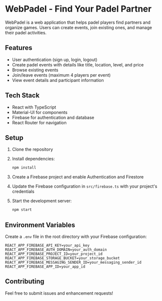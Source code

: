 # WebPadel - Find Your Padel Partner

WebPadel is a web application that helps padel players find partners and organize games. Users can create events, join existing ones, and manage their padel activities.

## Features

- User authentication (sign up, login, logout)
- Create padel events with details like title, location, level, and price
- Browse existing events
- Join/leave events (maximum 4 players per event)
- View event details and participant information

## Tech Stack

- React with TypeScript
- Material-UI for components
- Firebase for authentication and database
- React Router for navigation

## Setup

1. Clone the repository
2. Install dependencies:
   ```bash
   npm install
   ```

3. Create a Firebase project and enable Authentication and Firestore
4. Update the Firebase configuration in `src/firebase.ts` with your project's credentials

5. Start the development server:
   ```bash
   npm start
   ```

## Environment Variables

Create a `.env` file in the root directory with your Firebase configuration:

```
REACT_APP_FIREBASE_API_KEY=your_api_key
REACT_APP_FIREBASE_AUTH_DOMAIN=your_auth_domain
REACT_APP_FIREBASE_PROJECT_ID=your_project_id
REACT_APP_FIREBASE_STORAGE_BUCKET=your_storage_bucket
REACT_APP_FIREBASE_MESSAGING_SENDER_ID=your_messaging_sender_id
REACT_APP_FIREBASE_APP_ID=your_app_id
```

## Contributing

Feel free to submit issues and enhancement requests!
